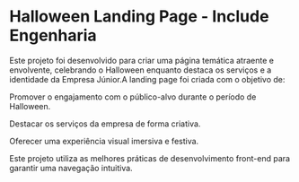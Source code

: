 # Halloween Landing Page - Include Engenharia

Este projeto foi desenvolvido para criar uma página temática atraente e envolvente, celebrando o Halloween enquanto destaca os serviços e a identidade da Empresa Júnior.A landing page foi criada com o objetivo de:

  Promover o engajamento com o público-alvo durante o período de Halloween.

  Destacar os serviços da empresa de forma criativa.

  Oferecer uma experiência visual imersiva e festiva.

  Este projeto utiliza as melhores práticas de desenvolvimento front-end para garantir uma navegação intuitiva.
